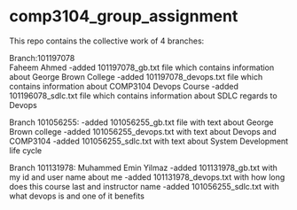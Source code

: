 # comp3104_group_assignment

This repo contains the collective work of 4 branches:

Branch:101197078  
 Faheem Ahmed
-added 101197078_gb.txt file which contains information about George Brown College
-added 101197078_devops.txt file which contains information about COMP3104 Devops Course
-added 101196078_sdlc.txt file which contains information about SDLC regards to Devops


Branch 101056255:
-added 101056255_gb.txt file with text about George Brown college
-added 101056255_devops.txt with text about Devops and COMP3104
-added 101056255_sdlc.txt with text about System Development life cycle


Branch 101131978:
 Muhammed Emin Yilmaz
 -added 101131978_gb.txt with my id and user name about me
 -added 101131978_devops.txt with how long does this course last and instructor name
 -added 101056255_sdlc.txt with what devops is and one of it benefits

